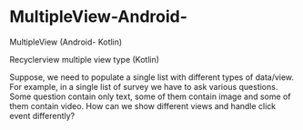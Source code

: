 # MultipleView-Android-
MultipleView (Android- Kotlin)

Recyclerview multiple view type (Kotlin)

Suppose, we need to populate a single list with different types of data/view. For example, in a single list of survey we have to ask  various questions. Some question contain only text, some of them contain image and some of them contain video. How can we show different views and handle click event differently?
